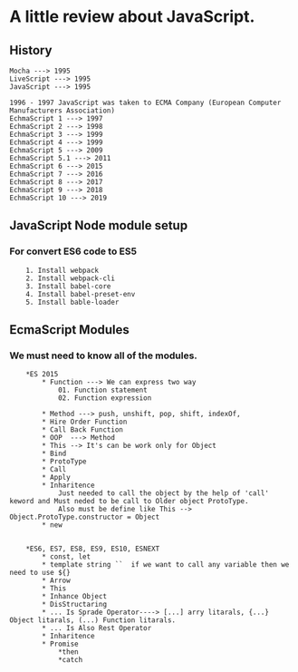 # A little review about JavaScript.

## History
    Mocha ---> 1995
    LiveScript ---> 1995
    JavaScript ---> 1995

    1996 - 1997 JavaScript was taken to ECMA Company (European Computer Manufacturers Association)
    EchmaScript 1 ---> 1997
    EchmaScript 2 ---> 1998
    EchmaScript 3 ---> 1999
    EchmaScript 4 ---> 1999
    EchmaScript 5 ---> 2009
    EchmaScript 5.1 ---> 2011
    EchmaScript 6 ---> 2015
    EchmaScript 7 ---> 2016
    EchmaScript 8 ---> 2017
    EchmaScript 9 ---> 2018
    EchmaScript 10 ---> 2019

## JavaScript Node module setup
### For convert ES6 code to ES5 
```
    1. Install webpack
    2. Install webpack-cli
    3. Install babel-core
    4. Install babel-preset-env
    5. Install bable-loader
```

## EcmaScript Modules
### We must need to know all of the modules.
```
    *ES 2015
        * Function ---> We can express two way
            01. Function statement
            02. Function expression

        * Method ---> push, unshift, pop, shift, indexOf,
        * Hire Order Function
        * Call Back Function
        * OOP  ---> Method
        * This --> It's can be work only for Object
        * Bind
        * ProtoType
        * Call
        * Apply
        * Inharitence
            Just needed to call the object by the help of 'call' keword and Must neded to be call to Older object ProtoType.
            Also must be define like This -->  Object.ProtoType.constructor = Object
        * new


    *ES6, ES7, ES8, ES9, ES10, ESNEXT
        * const, let
        * template string ``  if we want to call any variable then we need to use ${}
        * Arrow
        * This
        * Inhance Object
        * DisStructaring
        * ... Is Sprade Operator----> [...] arry litarals, {...} Object litarals, (...) Function litarals.
        * ... Is Also Rest Operator
        * Inharitence
        * Promise
            *then
            *catch
```